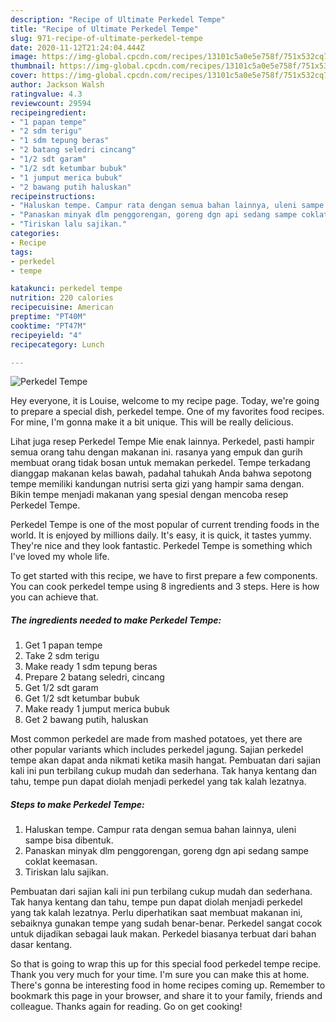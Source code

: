 ```yaml
---
description: "Recipe of Ultimate Perkedel Tempe"
title: "Recipe of Ultimate Perkedel Tempe"
slug: 971-recipe-of-ultimate-perkedel-tempe
date: 2020-11-12T21:24:04.444Z
image: https://img-global.cpcdn.com/recipes/13101c5a0e5e758f/751x532cq70/perkedel-tempe-foto-resep-utama.jpg
thumbnail: https://img-global.cpcdn.com/recipes/13101c5a0e5e758f/751x532cq70/perkedel-tempe-foto-resep-utama.jpg
cover: https://img-global.cpcdn.com/recipes/13101c5a0e5e758f/751x532cq70/perkedel-tempe-foto-resep-utama.jpg
author: Jackson Walsh
ratingvalue: 4.3
reviewcount: 29594
recipeingredient:
- "1 papan tempe"
- "2 sdm terigu"
- "1 sdm tepung beras"
- "2 batang seledri cincang"
- "1/2 sdt garam"
- "1/2 sdt ketumbar bubuk"
- "1 jumput merica bubuk"
- "2 bawang putih haluskan"
recipeinstructions:
- "Haluskan tempe. Campur rata dengan semua bahan lainnya, uleni sampe bisa dibentuk."
- "Panaskan minyak dlm penggorengan, goreng dgn api sedang sampe coklat keemasan."
- "Tiriskan lalu sajikan."
categories:
- Recipe
tags:
- perkedel
- tempe

katakunci: perkedel tempe 
nutrition: 220 calories
recipecuisine: American
preptime: "PT40M"
cooktime: "PT47M"
recipeyield: "4"
recipecategory: Lunch

---
```



![Perkedel Tempe](https://img-global.cpcdn.com/recipes/13101c5a0e5e758f/751x532cq70/perkedel-tempe-foto-resep-utama.jpg)

Hey everyone, it is Louise, welcome to my recipe page. Today, we're going to prepare a special dish, perkedel tempe. One of my favorites food recipes. For mine, I'm gonna make it a bit unique. This will be really delicious.

Lihat juga resep Perkedel Tempe Mie enak lainnya. Perkedel, pasti hampir semua orang tahu dengan makanan ini. rasanya yang empuk dan gurih membuat orang tidak bosan untuk memakan perkedel. Tempe terkadang dianggap makanan kelas bawah, padahal tahukah Anda bahwa sepotong tempe memiliki kandungan nutrisi serta gizi yang hampir sama dengan. Bikin tempe menjadi makanan yang spesial dengan mencoba resep Perkedel Tempe.

Perkedel Tempe is one of the most popular of current trending foods in the world. It is enjoyed by millions daily. It's easy, it is quick, it tastes yummy. They're nice and they look fantastic. Perkedel Tempe is something which I've loved my whole life.


To get started with this recipe, we have to first prepare a few components. You can cook perkedel tempe using 8 ingredients and 3 steps. Here is how you can achieve that.

<!--inarticleads1-->

##### The ingredients needed to make Perkedel Tempe:

1. Get 1 papan tempe
1. Take 2 sdm terigu
1. Make ready 1 sdm tepung beras
1. Prepare 2 batang seledri, cincang
1. Get 1/2 sdt garam
1. Get 1/2 sdt ketumbar bubuk
1. Make ready 1 jumput merica bubuk
1. Get 2 bawang putih, haluskan


Most common perkedel are made from mashed potatoes, yet there are other popular variants which includes perkedel jagung. Sajian perkedel tempe akan dapat anda nikmati ketika masih hangat. Pembuatan dari sajian kali ini pun terbilang cukup mudah dan sederhana. Tak hanya kentang dan tahu, tempe pun dapat diolah menjadi perkedel yang tak kalah lezatnya. 

<!--inarticleads2-->

##### Steps to make Perkedel Tempe:

1. Haluskan tempe. Campur rata dengan semua bahan lainnya, uleni sampe bisa dibentuk.
1. Panaskan minyak dlm penggorengan, goreng dgn api sedang sampe coklat keemasan.
1. Tiriskan lalu sajikan.


Pembuatan dari sajian kali ini pun terbilang cukup mudah dan sederhana. Tak hanya kentang dan tahu, tempe pun dapat diolah menjadi perkedel yang tak kalah lezatnya. Perlu diperhatikan saat membuat makanan ini, sebaiknya gunakan tempe yang sudah benar-benar. Perkedel sangat cocok untuk dijadikan sebagai lauk makan. Perkedel biasanya terbuat dari bahan dasar kentang. 

So that is going to wrap this up for this special food perkedel tempe recipe. Thank you very much for your time. I'm sure you can make this at home. There's gonna be interesting food in home recipes coming up. Remember to bookmark this page in your browser, and share it to your family, friends and colleague. Thanks again for reading. Go on get cooking!
